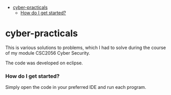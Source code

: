 - [cyber-practicals](#cyber-practicals)
    - [How do I get started?](#how-do-i-get-started)

# cyber-practicals
This is various solutions to problems, which I had to solve during the course of my module CSC2056 Cyber Security. 

The code was developed on eclipse.

### How do I get started? ###
Simply open the code in your preferred IDE and run each program.